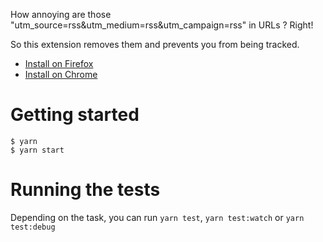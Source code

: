 How annoying are those "utm_source=rss&utm_medium=rss&utm_campaign=rss" in URLs ? Right!

So this extension removes them and prevents you from being tracked.

- [Install on Firefox](https://addons.mozilla.org/firefox/addon/au-revoir-utm/)
- [Install on Chrome](https://chrome.google.com/webstore/detail/au-revoir-utm/jaibjcnlipcgpfbmedodbcddcoflhmho)

# Getting started
```shell
$ yarn
$ yarn start
```

# Running the tests
Depending on the task, you can run `yarn test`, `yarn test:watch` or `yarn test:debug`
